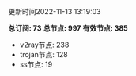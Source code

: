 更新时间2022-11-13 13:19:03

**总订阅: 73**
**总节点: 997**
**有效节点: 385**
- v2ray节点: 238
- trojan节点: 128
- ss节点: 19
